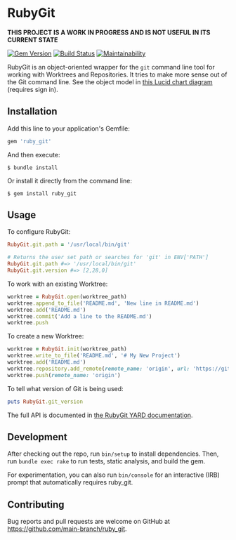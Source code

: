 # RubyGit

**THIS PROJECT IS A WORK IN PROGRESS AND IS NOT USEFUL IN ITS CURRENT STATE**

[![Gem Version](https://badge.fury.io/rb/ruby_git.svg)](https://badge.fury.io/rb/ruby_git)
[![Build Status](https://travis-ci.org/main-branch/ruby_git.svg?branch=main)](https://travis-ci.org/main-branch/ruby_git)
[![Maintainability](https://api.codeclimate.com/v1/badges/5403e4613b7518f70da7/maintainability)](https://codeclimate.com/github/main-branch/ruby_git/maintainability)

RubyGit is an object-oriented wrapper for the `git` command line tool for working with Worktrees
and Repositories. It tries to make more sense out of the Git command line. See the object model
in [this Lucid chart diagram](https://app.lucidchart.com/invitations/accept/7df13bab-3383-4683-8cb4-e76d539de93d)
(requires sign in).

## Installation

Add this line to your application's Gemfile:

```ruby
gem 'ruby_git'
```

And then execute:

    $ bundle install

Or install it directly from the command line:

    $ gem install ruby_git

## Usage

To configure RubyGit:

```Ruby
RubyGit.git.path = '/usr/local/bin/git'

# Returns the user set path or searches for 'git' in ENV['PATH']
RubyGit.git.path #=> '/usr/local/bin/git'
RubyGit.git.version #=> [2,28,0]
```

To work with an existing Worktree:

```Ruby
worktree = RubyGit.open(worktree_path)
worktree.append_to_file('README.md', 'New line in README.md')
worktree.add('README.md')
worktree.commit('Add a line to the README.md')
worktree.push
```

To create a new Worktree:

```Ruby
worktree = RubyGit.init(worktree_path)
worktree.write_to_file('README.md', '# My New Project')
worktree.add('README.md')
worktree.repository.add_remote(remote_name: 'origin', url: 'https://github.com/jcouball/test', default_branch: 'main')
worktree.push(remote_name: 'origin')
```

To tell what version of Git is being used:

```Ruby
puts RubyGit.git_version
```

The full API is documented in [the RubyGit YARD documentation](https://github.com/pages/main-branch/ruby_git).

## Development

After checking out the repo, run `bin/setup` to install dependencies. Then, run
`bundle exec rake` to run tests, static analysis, and build the gem.

For experimentation, you can also run `bin/console` for an interactive (IRB) prompt that
automatically requires ruby_git.

## Contributing

Bug reports and pull requests are welcome on GitHub at https://github.com/main-branch/ruby_git.
